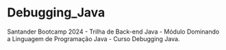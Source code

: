 # Debugging_Java
Santander Bootcamp 2024 - Trilha de Back-end Java - Módulo Dominando a Linguagem de Programação Java - Curso Debugging Java.
